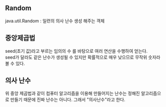 ## Random
java.util.Random : 일련의 의사 난수 생성 해주는 객체

## 중앙제곱법
seed(초기 값)라고 부르는 임의의 수 를 바탕으로 여러 연산을 수행하여 얻는다.  
seed가 달라도 같은 난수가 생성될 수 있지만 확률적으로 매우 낮으므로 무작위 숫자라 볼 수 있다.

## 의사 난수
위 중앙 제곱법과 같이 컴퓨터 알고리즘을 이용해 만들어지는 난수는 정해진 알고리즘으로 만들기 때문에 진짜 난수는 아니다. 그래서 "의사난수"라고  한다.